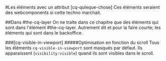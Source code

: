 #Les éléments avec un attribut [cq-quleque-chose]
Ces éléments seraient des webcomponents si cette techno marchait.

##Dans #the-cq-layer
On ne traîte dans ce chapitre que des éléments qui sont dans l'élément #the-cq-layer.
Autrement dit et pour la faire courte; les éléments qui sont dans le backoffice.

###[cq-visible-in-viewport]
#####Optimisation en fonction du scroll
Tous les éléments `cq-visible-in-viewport` sont masqués par défaut. 
Ils apparaissent (`visibility:visible`) quand ils sont visibles dans le scroll.
